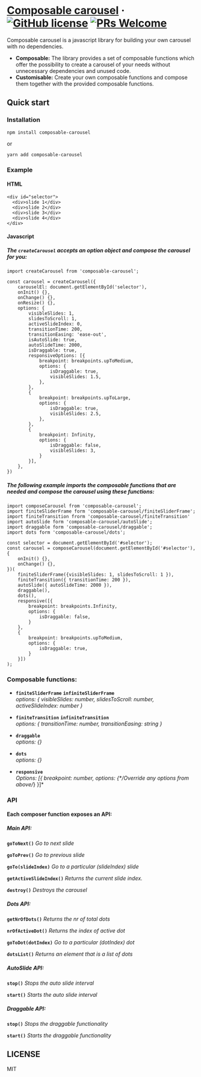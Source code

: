 # [Composable carousel](https://github.com/miturostislav/composable-carousel) &middot; [![GitHub license](https://img.shields.io/badge/license-MIT-blue.svg)](https://github.com/miturostislav/composable-carousel/blob/master/LICENSE) [![PRs Welcome](https://img.shields.io/badge/PRs-welcome-brightgreen.svg)](https://github.com/miturostislav/composable-carousel)

Composable carousel is a javascript library for building your own carousel with no dependencies.

* **Composable:**  The library provides a set of composable functions which offer the possibility to create a carousel of your needs without unnecessary dependencies and unused code. 
* **Customisable:** Create your own composable functions and compose them together with the provided composable functions.

## Quick start

### Installation

```
npm install composable-carousel
```
or
```
yarn add composable-carousel
```

### Example

#### HTML

```
<div id="selector">
  <div>slide 1</div>
  <div>slide 2</div>
  <div>slide 3</div>
  <div>slide 4</div>
</div>
```

#### Javascript

##### The ```createCarousel``` accepts an option object and compose the carousel for you:

```
import createCarousel from 'composable-carousel';

const carousel = createCarousel({
    carouselEl: document.getElementById('selector'),
    onInit() {},
    onChange() {},
    onResize() {},
    options: {
        visibleSlides: 1,
        slidesToScroll: 1,
        activeSlideIndex: 0,
        transitionTime: 200,
        transitionEasing: 'ease-out',
        isAutoSlide: true,
        autoSlideTime: 2000,
        isDraggable: true,
        responsiveOptions: [{
            breakpoint: breakpoints.upToMedium,
            options: {
                isDraggable: true,
                visibleSlides: 1.5,
            },
        },
        {
            breakpoint: breakpoints.upToLarge,
            options: {
                isDraggable: true,
                visibleSlides: 2.5,
            },
        },
        {
            breakpoint: Infinity,
            options: {
                isDraggable: false,
                visibleSlides: 3,
            }
        }],
    },
})
```

##### The following example imports the composable functions that are needed and compose the carousel using these functions:

```
import composeCarousel from 'composable-carousel';
import finiteSliderFrame form 'composable-carousel/finiteSliderFrame';
import finiteTransition frorm 'composable-carousel/finiteTransition'
import autoSlide form 'composable-carousel/autoSlide';
import draggable form 'composable-carousel/draggable';
import dots form 'composable-carousel/dots';

const selector = document.getElementById('#selector');
const carousel = composeCarousel(document.getElementById('#selector'), {
    onInit() {},
    onChange() {},
})(
    finiteSliderFrame({visibleSlides: 1, slidesToScroll: 1 }),
    finiteTransition({ transitionTime: 200 }),
    autoSlide({ autoSlideTime: 2000 }),
    draggable(),
    dots(),
    responsive([{
        breakpoint: breakpoints.Infinity,
        options: {
            isDraggable: false,
        }
    },
    {
        breakpoint: breakpoints.upToMedium,
        options: {
            isDraggable: true,
        }
    }])
);
```

### Composable functions:

* **`finiteSliderFrame`** **`infiniteSliderFrame`** <br />
*options: { visibleSlides: number, slidesToScroll: number, activeSlideIndex: number }*

* **`finiteTransition`** **`infiniteTransition`** <br />
*options: { transitionTime: number, transitionEasing: string }*

* **`draggable`** <br />
*options: {}*

* **`dots`** <br />
*options: {}*

* **`responsive`** <br />
*Options: [{ breakpoint: number, options: {\*/Override any options from above/*} }]*

### API

#### Each composer function exposes an API:

##### Main API:

**`goToNext()`** *Go to next slide* <br />

**`goToPrev()`** *Go to previous slide* <br />

**`goTo(slideIndex)`** *Go to a particular (slideIndex) slide* <br />

**`getActiveSlideIndex()`** *Returns the current slide index.* <br />

**`destroy()`** *Destroys the carousel* <br />

##### Dots API:

**`getNrOfDots()`** *Returns the nr of total dots* <br />

**`nrOfActiveDot()`** *Returns the index of active dot* <br />

**`goToDot(dotIndex)`** *Go to a particular (dotIndex) dot* <br />

**`dotsList()`** *Returns an element that is a list of dots* <br />

##### AutoSlide API:

**`stop()`** *Stops the auto slide interval* <br />

**`start()`** *Starts the auto slide interval* <br />

##### Draggable API:

**`stop()`** *Stops the draggable functionality* <br />

**`start()`** *Starts the draggable functionality* <br />

## LICENSE

MIT